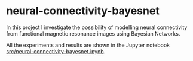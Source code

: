 # neural-connectivity-bayesnet
In this project I investigate the possibility of modelling neural connectivity from functional magnetic resonance images using Bayesian Networks.

All the experiments and results are shown in the Jupyter notebook [src/neural-connectivity-bayesnet.ipynb](src/neural-connectivity-bayesnet.ipynb).
